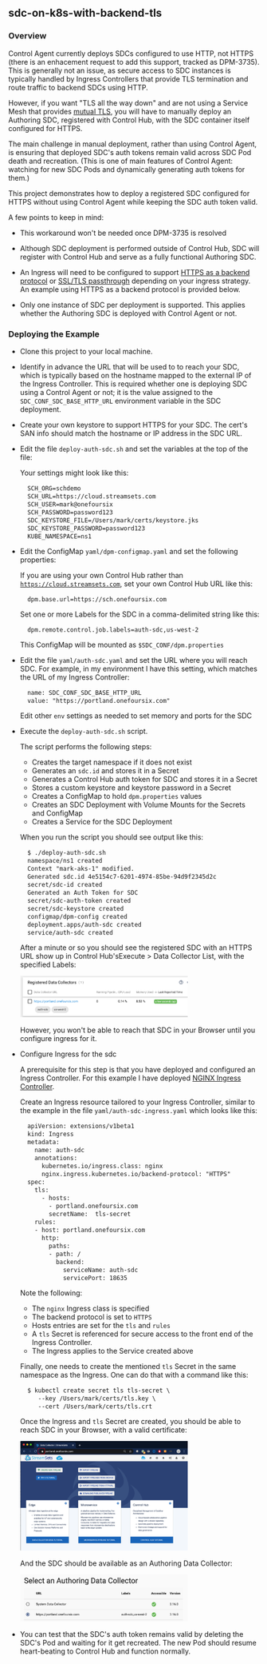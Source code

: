 ## sdc-on-k8s-with-backend-tls

### Overview

Control Agent currently deploys SDCs configured to use HTTP, not HTTPS (there is an enhacement request to add this support, tracked as DPM-3735). This is generally not an issue, as secure access to SDC instances is typically handled by Ingress Controllers that provide TLS termination and route traffic to backend SDCs using HTTP. 

However, if you want "TLS all the way down" and are not using a Service Mesh that provides [mutual TLS](https://www.istioworkshop.io/11-security/01-mtls/), you will have to manually deploy an Authoring SDC, registered with Control Hub, with the SDC container itself configured for HTTPS.  

The main challenge in manual deployment, rather than using Control Agent, is ensuring that deployed SDC's auth tokens remain valid across SDC Pod death and recreation. (This is one of main features of Control Agent: watching for new SDC Pods and dynamically generating auth tokens for them.)

This project demonstrates how to deploy a registered SDC configured for HTTPS without using Control Agent while keeping the SDC auth token valid.

A few points to keep in mind:

- This workaround won't be needed once DPM-3735 is resolved

- Although SDC deployment is performed outside of Control Hub, SDC will register with Control Hub and serve as a fully functional Authoring SDC.  

- An Ingress will need to be configured to support [HTTPS as a backend protocol](https://github.com/kubernetes/ingress-nginx/blob/master/docs/user-guide/nginx-configuration/annotations.md#backend-protocol) or [SSL/TLS passthrough](https://kubernetes.github.io/ingress-nginx/user-guide/tls/#ssl-passthrough) depending on your ingress strategy. An example using HTTPS as a backend protocol is provided below.

- Only one instance of SDC per deployment is supported.  This applies whether the Authoring SDC is deployed with Control Agent or not.


### Deploying the Example

- Clone this project to your local machine.

- Identify in advance the URL that will be used to to reach your SDC, which is typically based on the hostname mapped to the external IP of the Ingress Controller. This is required whether one is deploying SDC using a Control Agent or not; it is the value assigned to the <code>SDC_CONF_SDC_BASE_HTTP_URL</code> environment variable in the SDC deployment.

- Create your own keystore to support HTTPS for your SDC. The cert's SAN info should match the hostname or IP address in the SDC URL.

- Edit the file <code>deploy-auth-sdc.sh</code> and set the variables at the top of the file:
  
  Your settings might look like this:

        SCH_ORG=schdemo                
        SCH_URL=https://cloud.streamsets.com         
        SCH_USER=mark@onefoursix           
        SCH_PASSWORD=password123          
        SDC_KEYSTORE_FILE=/Users/mark/certs/keystore.jks      
        SDC_KEYSTORE_PASSWORD=password123   
        KUBE_NAMESPACE=ns1

- Edit the ConfigMap <code>yaml/dpm-configmap.yaml</code> and set the following properties:

  If you are using your own Control Hub rather than <code>https://cloud.streamsets.com</code>, set your own Control Hub URL like this:
  
        dpm.base.url=https://sch.onefoursix.com
  
  Set one or more Labels for the SDC in a comma-delimited string like this:
  
        dpm.remote.control.job.labels=auth-sdc,us-west-2
        
  This ConfigMap will be mounted as <code>$SDC_CONF/dpm.properties</code>
    
- Edit the file <code>yaml/auth-sdc.yaml</code> and set the URL where you will reach SDC. For example, in my environment I have this setting, which matches the URL of my Ingress Controller:
  
        name: SDC_CONF_SDC_BASE_HTTP_URL
        value: "https://portland.onefoursix.com"

  Edit other <code>env</code> settings as needed to set memory and ports for the SDC 
  
- Execute the <code>deploy-auth-sdc.sh</code> script.  

  The script performs the following steps:
  
  - Creates the target namespace if it does not exist
  - Generates an <code>sdc.id</code> and stores it in a Secret
  - Generates a Control Hub auth token for SDC and stores it in a Secret
  - Stores a custom keystore and keystore password in a Secret
  - Creates a ConfigMap to hold <code>dpm.properties</code> values
  - Creates an SDC Deployment with Volume Mounts for the Secrets and ConfigMap
  - Creates a Service for the SDC Deployment
  
   When you run the script you should see output like this:

        $ ./deploy-auth-sdc.sh
        namespace/ns1 created
        Context "mark-aks-1" modified.
        Generated sdc.id 4e5154c7-6201-4974-85be-94d9f2345d2c
        secret/sdc-id created
        Generated an Auth Token for SDC
        secret/sdc-auth-token created
        secret/sdc-keystore created
        configmap/dpm-config created
        deployment.apps/auth-sdc created
        service/auth-sdc created
        
  After a minute or so you should see the registered SDC with an HTTPS URL show up in Control Hub'sExecute >  Data Collector List, with the specified Labels:
  
  <img src="images/registered-sdc.png" width="70%">
  
  However, you won't be able to reach that SDC in your Browser until you configure ingress for it. 
  
- Configure Ingress for the sdc

  A prerequisite for this step is that you have deployed and configured an Ingress Controller.  For this example I have deployed [NGINX Ingress Controller](https://kubernetes.github.io/ingress-nginx/).
  
  Create an Ingress resource tailored to your Ingress Controller, similar to the example in the file <code>yaml/auth-sdc-ingress.yaml</code> which looks like this:
  
        apiVersion: extensions/v1beta1
        kind: Ingress
        metadata:
          name: auth-sdc
          annotations:
            kubernetes.io/ingress.class: nginx
            nginx.ingress.kubernetes.io/backend-protocol: "HTTPS"
        spec:
          tls:
            - hosts:
              - portland.onefoursix.com
              secretName:  tls-secret
          rules:
          - host: portland.onefoursix.com
            http:
              paths:
              - path: /
                backend:
                  serviceName: auth-sdc
                  servicePort: 18635
                  
  Note the following:
  
  - The <code>nginx</code> Ingress class is specified
  - The backend protocol is set to <code>HTTPS</code>
  - Hosts entries are set for the <code>tls</code> and <code>rules</code>
  - A <code>tls</code> Secret is referenced for secure access to the front end of the Ingress Controller.  
  - The Ingress applies to the Service created above
  
  Finally, one needs to create the mentioned <code>tls</code> Secret in the same namespace as the Ingress.  One can do that with a command like this:
  
        $ kubectl create secret tls tls-secret \
           --key /Users/mark/certs/tls.key \
           --cert /Users/mark/certs/tls.crt     

  Once the Ingress and <code>tls</code> Secret are created, you should be able to reach SDC in your Browser, with a valid certificate:
  
  <img src="images/sdc-ui-with-valid-cert.png" width="70%">
    
  And the SDC should be available as an Authoring Data Collector:
  
  <img src="images/authoring-sdc.png" width="70%">
  
- You can test that the SDC's auth token remains valid by deleting the SDC's Pod and waiting for it get recreated.  The new Pod should resume heart-beating to Control Hub and function normally.
   